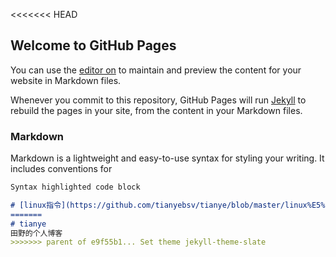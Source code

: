 <<<<<<< HEAD
## Welcome to GitHub Pages

You can use the [editor on](https://github.com/tianyebsv/tianye/edit/master/README.md) to maintain and preview the content for your website in Markdown files.

Whenever you commit to this repository, GitHub Pages will run [Jekyll](https://jekyllrb.com/) to rebuild the pages in your site, from the content in your Markdown files.

### Markdown

Markdown is a lightweight and easy-to-use syntax for styling your writing. It includes conventions for

```markdown
Syntax highlighted code block

# [linux指令](https://github.com/tianyebsv/tianye/blob/master/linux%E5%91%BD%E4%BB%A4.md)
=======
# tianye
田野的个人博客
>>>>>>> parent of e9f55b1... Set theme jekyll-theme-slate
